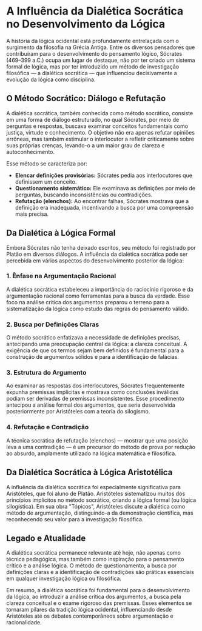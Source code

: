 # A Influência da Dialética Socrática no Desenvolvimento da Lógica

A história da lógica ocidental está profundamente entrelaçada com o surgimento da filosofia na Grécia Antiga. Entre os diversos pensadores que contribuíram para o desenvolvimento do pensamento lógico, Sócrates (469–399 a.C.) ocupa um lugar de destaque, não por ter criado um sistema formal de lógica, mas por ter introduzido um método de investigação filosófica — a dialética socrática — que influenciou decisivamente a evolução da lógica como disciplina.

## O Método Socrático: Diálogo e Refutação

A dialética socrática, também conhecida como método socrático, consiste em uma forma de diálogo estruturado, no qual Sócrates, por meio de perguntas e respostas, buscava examinar conceitos fundamentais como justiça, virtude e conhecimento. O objetivo não era apenas refutar opiniões errôneas, mas também estimular o interlocutor a refletir criticamente sobre suas próprias crenças, levando-o a um maior grau de clareza e autoconhecimento.

Esse método se caracteriza por:

- **Elencar definições provisórias:** Sócrates pedia aos interlocutores que definissem um conceito.
- **Questionamento sistemático:** Ele examinava as definições por meio de perguntas, buscando inconsistências ou contradições.
- **Refutação (elenchos):** Ao encontrar falhas, Sócrates mostrava que a definição era inadequada, incentivando a busca por uma compreensão mais precisa.

## Da Dialética à Lógica Formal

Embora Sócrates não tenha deixado escritos, seu método foi registrado por Platão em diversos diálogos. A influência da dialética socrática pode ser percebida em vários aspectos do desenvolvimento posterior da lógica:

### 1. **Ênfase na Argumentação Racional**

A dialética socrática estabeleceu a importância do raciocínio rigoroso e da argumentação racional como ferramentas para a busca da verdade. Esse foco na análise crítica dos argumentos preparou o terreno para a sistematização da lógica como estudo das regras do pensamento válido.

### 2. **Busca por Definições Claras**

O método socrático enfatizava a necessidade de definições precisas, antecipando uma preocupação central da lógica: a clareza conceitual. A exigência de que os termos sejam bem definidos é fundamental para a construção de argumentos sólidos e para a identificação de falácias.

### 3. **Estrutura do Argumento**

Ao examinar as respostas dos interlocutores, Sócrates frequentemente expunha premissas implícitas e mostrava como conclusões inválidas podiam ser derivadas de premissas inconsistentes. Esse procedimento antecipou a análise formal dos argumentos, que seria desenvolvida posteriormente por Aristóteles com a teoria do silogismo.

### 4. **Refutação e Contradição**

A técnica socrática de refutação (elenchos) — mostrar que uma posição leva a uma contradição — é um precursor do método de prova por redução ao absurdo, amplamente utilizado na lógica matemática e filosófica.

## Da Dialética Socrática à Lógica Aristotélica

A influência da dialética socrática foi especialmente significativa para Aristóteles, que foi aluno de Platão. Aristóteles sistematizou muitos dos princípios implícitos no método socrático, criando a lógica formal (ou lógica silogística). Em sua obra "Tópicos", Aristóteles discute a dialética como método de argumentação, distinguindo-a da demonstração científica, mas reconhecendo seu valor para a investigação filosófica.

## Legado e Atualidade

A dialética socrática permanece relevante até hoje, não apenas como técnica pedagógica, mas também como inspiração para o pensamento crítico e a análise lógica. O método de questionamento, a busca por definições claras e a identificação de contradições são práticas essenciais em qualquer investigação lógica ou filosófica.

Em resumo, a dialética socrática foi fundamental para o desenvolvimento da lógica, ao introduzir a análise crítica dos argumentos, a busca pela clareza conceitual e o exame rigoroso das premissas. Esses elementos se tornaram pilares da tradição lógica ocidental, influenciando desde Aristóteles até os debates contemporâneos sobre argumentação e racionalidade.